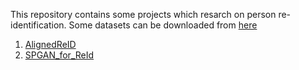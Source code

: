 This repository contains some projects which resarch on person re-identification.
Some datasets can be downloaded from [here](http://robustsystems.coe.neu.edu/sites/robustsystems.coe.neu.edu/files/systems/projectpages/reiddataset.html)

1. [AlignedReID](https://github.com/lonelylingoes/p_reid/tree/master/AlignedReID)
2. [SPGAN_for_ReId](https://github.com/lonelylingoes/p_reid/tree/master/SPGAN_for_ReId)